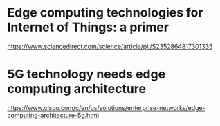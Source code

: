 # Edge computing technologies for Internet of Things: a primer
https://www.sciencedirect.com/science/article/pii/S2352864817301335
# 5G technology needs edge computing architecture
https://www.cisco.com/c/en/us/solutions/enterprise-networks/edge-computing-architecture-5g.html

